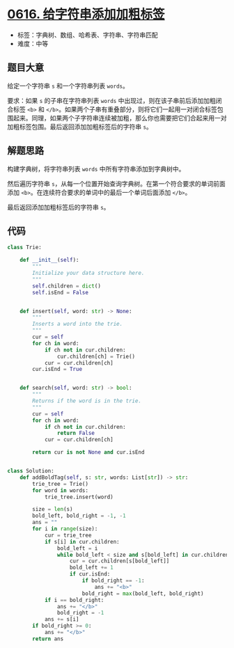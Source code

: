# [0616. 给字符串添加加粗标签](https://leetcode-cn.com/problems/add-bold-tag-in-string/)

- 标签：字典树、数组、哈希表、字符串、字符串匹配
- 难度：中等

## 题目大意

给定一个字符串 `s` 和一个字符串列表 `words`。

要求：如果 `s` 的子串在字符串列表 `words` 中出现过，则在该子串前后添加加粗闭合标签 `<b>` 和 `</b>`。如果两个子串有重叠部分，则将它们一起用一对闭合标签包围起来。同理，如果两个子字符串连续被加粗，那么你也需要把它们合起来用一对加粗标签包围。最后返回添加加粗标签后的字符串 `s`。

## 解题思路

构建字典树，将字符串列表 `words` 中所有字符串添加到字典树中。

然后遍历字符串 `s`，从每一个位置开始查询字典树。在第一个符合要求的单词前面添加 `<b>`。在连续符合要求的单词中的最后一个单词后面添加 `</b>`。

最后返回添加加粗标签后的字符串 `s`。

## 代码

```Python
class Trie:

    def __init__(self):
        """
        Initialize your data structure here.
        """
        self.children = dict()
        self.isEnd = False


    def insert(self, word: str) -> None:
        """
        Inserts a word into the trie.
        """
        cur = self
        for ch in word:
            if ch not in cur.children:
                cur.children[ch] = Trie()
            cur = cur.children[ch]
        cur.isEnd = True


    def search(self, word: str) -> bool:
        """
        Returns if the word is in the trie.
        """
        cur = self
        for ch in word:
            if ch not in cur.children:
                return False
            cur = cur.children[ch]

        return cur is not None and cur.isEnd


class Solution:
    def addBoldTag(self, s: str, words: List[str]) -> str:
        trie_tree = Trie()
        for word in words:
            trie_tree.insert(word)

        size = len(s)
        bold_left, bold_right = -1, -1
        ans = ""
        for i in range(size):
            cur = trie_tree
            if s[i] in cur.children:
                bold_left = i
                while bold_left < size and s[bold_left] in cur.children:
                    cur = cur.children[s[bold_left]]
                    bold_left += 1
                    if cur.isEnd:
                        if bold_right == -1:
                            ans += "<b>"
                        bold_right = max(bold_left, bold_right)
            if i == bold_right:
                ans += "</b>"
                bold_right = -1
            ans += s[i]
        if bold_right >= 0:
            ans += "</b>"
        return ans
```

